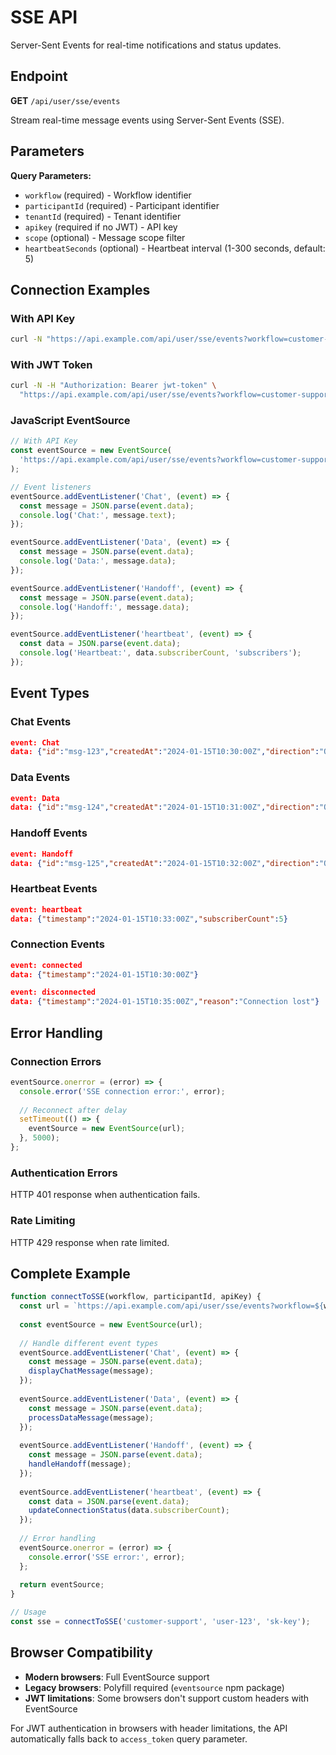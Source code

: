 # SSE API

Server-Sent Events for real-time notifications and status updates.

## Endpoint

**GET** `/api/user/sse/events`

Stream real-time message events using Server-Sent Events (SSE).

## Parameters

**Query Parameters:**

- `workflow` (required) - Workflow identifier
- `participantId` (required) - Participant identifier  
- `tenantId` (required) - Tenant identifier
- `apikey` (required if no JWT) - API key
- `scope` (optional) - Message scope filter
- `heartbeatSeconds` (optional) - Heartbeat interval (1-300 seconds, default: 5)

## Connection Examples

### With API Key

```bash
curl -N "https://api.example.com/api/user/sse/events?workflow=customer-support&participantId=user-123&tenantId=tenant-id&apikey=sk-key&heartbeatSeconds=30"
```

### With JWT Token

```bash
curl -N -H "Authorization: Bearer jwt-token" \
  "https://api.example.com/api/user/sse/events?workflow=customer-support&participantId=user-123&tenantId=tenant-id"
```

### JavaScript EventSource

```javascript
// With API Key
const eventSource = new EventSource(
  'https://api.example.com/api/user/sse/events?workflow=customer-support&participantId=user-123&tenantId=tenant-id&apikey=sk-key'
);

// Event listeners
eventSource.addEventListener('Chat', (event) => {
  const message = JSON.parse(event.data);
  console.log('Chat:', message.text);
});

eventSource.addEventListener('Data', (event) => {
  const message = JSON.parse(event.data);
  console.log('Data:', message.data);
});

eventSource.addEventListener('Handoff', (event) => {
  const message = JSON.parse(event.data);
  console.log('Handoff:', message.data);
});

eventSource.addEventListener('heartbeat', (event) => {
  const data = JSON.parse(event.data);
  console.log('Heartbeat:', data.subscriberCount, 'subscribers');
});
```

## Event Types

### Chat Events

``` json
event: Chat
data: {"id":"msg-123","createdAt":"2024-01-15T10:30:00Z","direction":"Outgoing","messageType":"Chat","text":"Hello! How can I help?","participantId":"user-123","workflowId":"tenant:customer-support","workflowType":"customer-support"}
```

### Data Events

``` json
event: Data
data: {"id":"msg-124","createdAt":"2024-01-15T10:31:00Z","direction":"Outgoing","messageType":"Data","data":{"status":"processed","result":"success"},"participantId":"user-123","workflowId":"tenant:order-processor","workflowType":"order-processor"}
```

### Handoff Events

``` json
event: Handoff
data: {"id":"msg-125","createdAt":"2024-01-15T10:32:00Z","direction":"Outgoing","messageType":"Handoff","text":"Transferring to specialist","data":{"fromAgent":"ai-bot","toAgent":"human-agent","reason":"escalation"},"participantId":"user-123","workflowId":"tenant:escalation-manager","workflowType":"escalation-manager"}
```

### Heartbeat Events

``` json
event: heartbeat
data: {"timestamp":"2024-01-15T10:33:00Z","subscriberCount":5}
```

### Connection Events

``` json
event: connected
data: {"timestamp":"2024-01-15T10:30:00Z"}

event: disconnected  
data: {"timestamp":"2024-01-15T10:35:00Z","reason":"Connection lost"}
```

## Error Handling

### Connection Errors

```javascript
eventSource.onerror = (error) => {
  console.error('SSE connection error:', error);
  
  // Reconnect after delay
  setTimeout(() => {
    eventSource = new EventSource(url);
  }, 5000);
};
```

### Authentication Errors

HTTP 401 response when authentication fails.

### Rate Limiting

HTTP 429 response when rate limited.

## Complete Example

```javascript
function connectToSSE(workflow, participantId, apiKey) {
  const url = `https://api.example.com/api/user/sse/events?workflow=${workflow}&participantId=${participantId}&tenantId=tenant-id&apikey=${apiKey}&heartbeatSeconds=15`;
  
  const eventSource = new EventSource(url);
  
  // Handle different event types
  eventSource.addEventListener('Chat', (event) => {
    const message = JSON.parse(event.data);
    displayChatMessage(message);
  });
  
  eventSource.addEventListener('Data', (event) => {
    const message = JSON.parse(event.data);
    processDataMessage(message);
  });
  
  eventSource.addEventListener('Handoff', (event) => {
    const message = JSON.parse(event.data);
    handleHandoff(message);
  });
  
  eventSource.addEventListener('heartbeat', (event) => {
    const data = JSON.parse(event.data);
    updateConnectionStatus(data.subscriberCount);
  });
  
  // Error handling
  eventSource.onerror = (error) => {
    console.error('SSE error:', error);
  };
  
  return eventSource;
}

// Usage
const sse = connectToSSE('customer-support', 'user-123', 'sk-key');
```

## Browser Compatibility

- **Modern browsers**: Full EventSource support
- **Legacy browsers**: Polyfill required (`eventsource` npm package)
- **JWT limitations**: Some browsers don't support custom headers with EventSource

For JWT authentication in browsers with header limitations, the API automatically falls back to `access_token` query parameter.

